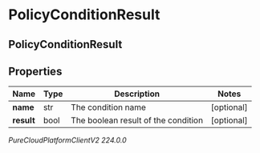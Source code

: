 # PolicyConditionResult

## PolicyConditionResult

## Properties

|Name | Type | Description | Notes|
|------------ | ------------- | ------------- | -------------|
| **name** | str | The condition name | [optional] |
| **result** | bool | The boolean result of the condition | [optional] |



_PureCloudPlatformClientV2 224.0.0_
